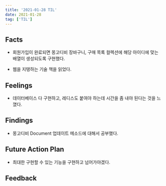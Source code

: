 ```yaml
---
title: '2021-01-28 TIL'
date: 2021-01-28
tag: ['TIL']
---
```


## Facts

- 회원가입이 완료되면 몽고디비 장바구니, 구매 목록 컬렉션에 해당 아이디에 맞는 배열이 생성되도록 구현했다.

- 웹을 지탱하는 기술 책을 읽었다.

## Feelings

- 데이터베이스 다 구현하고, 레디스도 붙여야 하는데 시간을 좀 내야 된다는 것을 느꼈다.

## Findings

- 몽고디비 Document 업데이트 메소드에 대해서 공부했다.

## Future Action Plan

- 최대한 구현할 수 있는 기능을 구현하고 넘어가야겠다.

## Feedback
